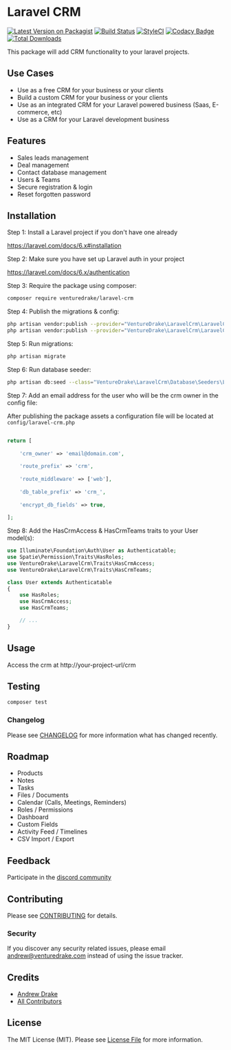# Laravel CRM

[![Latest Version on Packagist](https://img.shields.io/packagist/v/venturedrake/laravel-crm.svg?style=flat-square)](https://packagist.org/packages/venturedrake/laravel-crm)
[![Build Status](https://travis-ci.com/venturedrake/laravel-crm.svg?branch=master)](https://travis-ci.com/venturedrake/laravel-crm)
[![StyleCI](https://github.styleci.io/repos/291847143/shield?branch=master)](https://github.styleci.io/repos/291847143?branch=master)
[![Codacy Badge](https://api.codacy.com/project/badge/Grade/1946e83f51de4a0eb430a8e0a1aab3cf)](https://app.codacy.com/gh/venturedrake/laravel-crm?utm_source=github.com&utm_medium=referral&utm_content=venturedrake/laravel-crm&utm_campaign=Badge_Grade_Settings)
[![Total Downloads](https://img.shields.io/packagist/dt/venturedrake/laravel-crm.svg?style=flat-square)](https://packagist.org/packages/venturedrake/laravel-crm)

This package will add CRM functionality to your laravel projects.

## Use Cases

- Use as a free CRM for your business or your clients
- Build a custom CRM for your business or your clients
- Use as an integrated CRM for your Laravel powered business (Saas, E-commerce, etc)
- Use as a CRM for your Laravel development business

## Features

 - Sales leads management
 - Deal management
 - Contact database management
 - Users & Teams
 - Secure registration & login
 - Reset forgotten password

## Installation

Step 1: Install a Laravel project if you don't have one already

https://laravel.com/docs/6.x#installation

Step 2: Make sure you have set up Laravel auth in your project

https://laravel.com/docs/6.x/authentication

Step 3: Require the package using composer:

```bash
composer require venturedrake/laravel-crm
```

Step 4: Publish the migrations & config:

```bash
php artisan vendor:publish --provider="VentureDrake\LaravelCrm\LaravelCrmServiceProvider" --tag="migrations,config"
php artisan vendor:publish --provider="VentureDrake\LaravelCrm\LaravelCrmServiceProvider" --tag="config"
```

Step 5: Run migrations:

```bash
php artisan migrate
```

Step 6: Run database seeder:

```bash
php artisan db:seed --class="VentureDrake\LaravelCrm\Database\Seeders\LaravelCrmTablesSeeder"

```

Step 7: Add an email address for the user who will be the crm owner in the config file:

After publishing the package assets a configuration file will be located at <code>config/laravel-crm.php</code>

```php

return [
    
    'crm_owner' => 'email@domain.com',
    
    'route_prefix' => 'crm',
    
    'route_middleware' => ['web'],
    
    'db_table_prefix' => 'crm_',
    
    'encrypt_db_fields' => true,
    
];

```

Step 8: Add the HasCrmAccess & HasCrmTeams traits to your User model(s):

```php
use Illuminate\Foundation\Auth\User as Authenticatable;
use Spatie\Permission\Traits\HasRoles;
use VentureDrake\LaravelCrm\Traits\HasCrmAccess;
use VentureDrake\LaravelCrm\Traits\HasCrmTeams;

class User extends Authenticatable
{
    use HasRoles;
    use HasCrmAccess;
    use HasCrmTeams;

    // ...
}
```

## Usage

Access the crm at http://your-project-url/crm

## Testing

``` bash
composer test
```

### Changelog

Please see [CHANGELOG](CHANGELOG.md) for more information what has changed recently.

## Roadmap

 - Products
 - Notes
 - Tasks
 - Files / Documents
 - Calendar (Calls, Meetings, Reminders)
 - Roles / Permissions
 - Dashboard
 - Custom Fields
 - Activity Feed / Timelines
 - CSV Import / Export

## Feedback

Participate in the [discord community](https://discord.gg/rygVyyGSHj)

## Contributing

Please see [CONTRIBUTING](CONTRIBUTING.md) for details.

### Security

If you discover any security related issues, please email andrew@venturedrake.com instead of using the issue tracker.

## Credits

- [Andrew Drake](https://github.com/venturedrake)
- [All Contributors](../../contributors)

## License

The MIT License (MIT). Please see [License File](LICENSE.md) for more information.